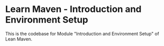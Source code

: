 # Learn Maven - Introduction and Environment Setup

This is the codebase for Module "Introduction and Environment Setup" of Lean Maven.
